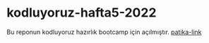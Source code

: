 # kodluyoruz-hafta5-2022
Bu reponun kodluyoruz hazırlık bootcamp için açılmıştır.
[patika-link](https://app.patika.dev/bzceval)
